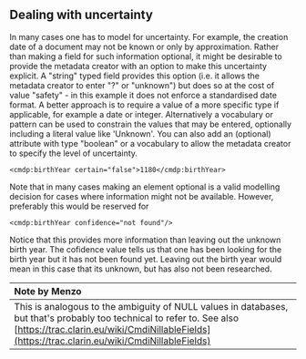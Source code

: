 ## Dealing with uncertainty

In many cases one has to model for uncertainty. For example, the creation date of a document may not be known or only by approximation. Rather than making a field for such information optional, it might be desirable to provide the metadata creator with an option to make this uncertainty explicit. A "string" typed field provides this option \(i.e. it allows the metadata creator to enter "?" or "unknown"\) but does so at the cost of value "safety" - in this example it does not enforce a standardised date format. A better approach is to require a value of a more specific type if applicable, for example a date or integer. Alternatively a vocabulary or pattern can be used to constrain the values that may be entered, optionally including a literal value like 'Unknown'. You can also add an \(optional\) attribute with type "boolean" or a vocabulary to allow the metadata creator to specify the level of uncertainty.

```
<cmdp:birthYear certain="false">1180</cmdp:birthYear>
```

Note that in many cases making an element optional is a valid modelling decision for cases where information might not be available. However, preferably this would be reserved for

```
<cmdp:birthYear confidence="not found"/>
```

Notice that this provides more information than leaving out the unknown birth year. The cofidence value tells us that one has been looking for the birth year but it has not been found yet. Leaving out the birth year would mean in this case that its unknown, but has also not been researched.

| Note by Menzo |
| :--- |
| This is analogous to the ambiguity of NULL values in databases, but that's probably too technical to refer to. See also [https://trac.clarin.eu/wiki/CmdiNillableFields](https://trac.clarin.eu/wiki/CmdiNillableFields) |



